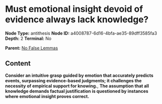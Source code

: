 # Must emotional insight devoid of evidence always lack knowledge?

**Node Type:** antithesis
**Node ID:** a4008787-6d16-4bfa-ae35-89dff3585fa3
**Depth:** 2
**Terminal:** No

**Parent:** [No False Lemmas](no-false-lemmas.md)

## Content

**Consider an intuitive grasp guided by emotion that accurately predicts events, surpassing evidence-based judgments; it challenges the necessity of empirical support for knowing.**, **The assumption that all knowledge demands factual justification is questioned by instances where emotional insight proves correct.**
